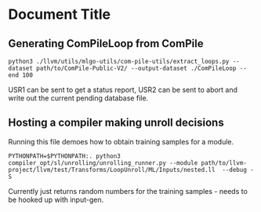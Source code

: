 # Document Title


## Generating ComPileLoop from ComPile
```
python3 ./llvm/utils/mlgo-utils/com-pile-utils/extract_loops.py --dataset path/to/ComPile-Public-V2/ --output-dataset ./ComPileLoop --end 100
```

USR1 can be sent to get a status report, USR2 can be sent to abort and write out the current pending database file.

## Hosting a compiler making unroll decisions

Running this file demoes how to obtain training samples for a module.
```
PYTHONPATH=$PYTHONPATH:. python3 compiler_opt/sl/unrolling/unrolling_runner.py --module path/to/llvm-project/llvm/test/Transforms/LoopUnroll/ML/Inputs/nested.ll  --debug -S 
```

Currently just returns random numbers for the training samples - needs to be hooked up with input-gen.







